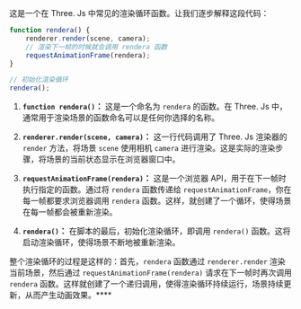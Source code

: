 这是一个在 Three. Js 中常见的渲染循环函数。让我们逐步解释这段代码：

```javascript
function rendera() {
    renderer.render(scene, camera);
    // 渲染下一帧的时候就会调用 rendera 函数
    requestAnimationFrame(rendera);
}

// 初始化渲染循环
rendera();
```

1. **`function rendera()`：** 这是一个命名为 `rendera` 的函数。在 Three. Js 中，通常用于渲染场景的函数命名可以是任何你选择的名称。

2. **`renderer.render(scene, camera)`：** 这一行代码调用了 Three. Js 渲染器的 `render` 方法，将场景 `scene` 使用相机 `camera` 进行渲染。这是实际的渲染步骤，将场景的当前状态显示在浏览器窗口中。

3. **`requestAnimationFrame(rendera)`：** 这是一个浏览器 API，用于在下一帧时执行指定的函数。通过将 `rendera` 函数传递给 `requestAnimationFrame`，你在每一帧都要求浏览器调用 `rendera` 函数。这样，就创建了一个循环，使得场景在每一帧都会被重新渲染。

4. **`rendera()`：** 在脚本的最后，初始化渲染循环，即调用 `rendera()` 函数。这将启动渲染循环，使得场景不断地被重新渲染。

整个渲染循环的过程是这样的：首先，`rendera` 函数通过 `renderer.render` 渲染当前场景，然后通过 `requestAnimationFrame(rendera)` 请求在下一帧时再次调用 `rendera` 函数。这样就创建了一个递归调用，使得渲染循环持续运行，场景持续更新，从而产生动画效果。****
